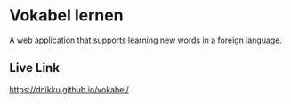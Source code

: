 # Vokabel lernen
A web application that supports learning new words in a foreign language.

## Live Link
https://dnikku.github.io/vokabel/
